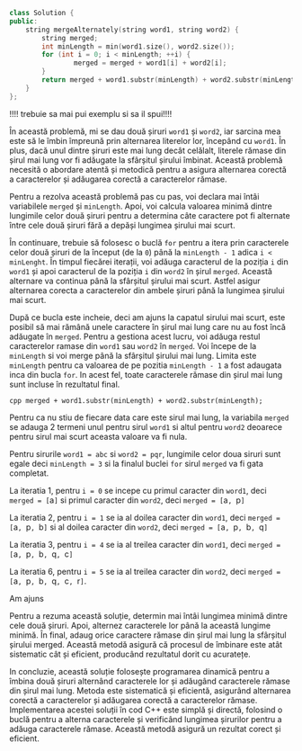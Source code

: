 ``` cpp
class Solution {
public:
    string mergeAlternately(string word1, string word2) {
        string merged;
        int minLength = min(word1.size(), word2.size());
        for (int i = 0; i < minLength; ++i) {
                merged = merged + word1[i] + word2[i];
        }
        return merged + word1.substr(minLength) + word2.substr(minLength);
    }
};
```
!!!! trebuie sa mai pui exemplu si sa il spui!!!!

În această problemă, mi se dau două șiruri `word1` și `word2`, iar sarcina mea este să le îmbin împreună prin alternarea literelor lor, începând cu `word1`.
În plus, dacă unul dintre șiruri este mai lung decât celălalt, literele rămase din șirul mai lung vor fi adăugate la sfârșitul șirului îmbinat.
Această problemă necesită o abordare atentă și metodică pentru a asigura alternarea corectă a caracterelor și adăugarea corectă a caracterelor rămase.

Pentru a rezolva această problemă pas cu pas, voi declara mai întâi variabilele `merged` și `minLength`.
Apoi, voi calcula valoarea minimă dintre lungimile celor două șiruri pentru a determina câte caractere pot fi alternate între cele două șiruri fără a depăși lungimea șirului mai scurt.

În continuare, trebuie să folosesc o buclă `for` pentru a itera prin caracterele celor două șiruri de la început (de la `0`) până la `minLength - 1` adica `i < minLenght`.
În timpul fiecărei iterații, voi adăuga caracterul de la poziția `i` din `word1` și apoi caracterul de la poziția `i` din `word2` în șirul `merged`.
Această alternare va continua până la sfârșitul șirului mai scurt.
Astfel asigur alternarea corecta a caracterelor din ambele șiruri până la lungimea șirului mai scurt.

După ce bucla este incheie, deci am ajuns la capatul sirului mai scurt, este posibil să mai rămână unele caractere în șirul mai lung care nu au fost încă adăugate în `merged`.
Pentru a gestiona acest lucru, voi adăuga restul caracterelor ramase din `word1` sau `word2` în `merged`.
Voi începe de la `minLength` si voi merge până la sfârșitul șirului mai lung. Limita este `minLength` pentru ca valoarea de pe pozitia `minLength - 1` a fost adaugata inca din bucla `for`.
In acest fel, toate caracterele rămase din șirul mai lung sunt incluse în rezultatul final.

```cpp merged + word1.substr(minLength) + word2.substr(minLength);```

Pentru ca nu stiu de fiecare data care este sirul mai lung, la variabila `merged` se adauga 2 termeni unul pentru sirul `word1` si altul pentru `word2` deoarece pentru sirul mai scurt aceasta valoare va fi nula.

Pentru sirurile `word1 = abc` si `word2 = pqr`, lungimile celor doua siruri sunt egale deci `minLength = 3` si la finalul buclei `for` sirul `merged` va fi gata completat.

La iteratia 1, pentru `i = 0` se incepe cu primul caracter din `word1`, deci `merged = [`a`]` si primul caracter din `word2`, deci `merged = [`a`, `p`]`

La iteratia 2, pentru `i = 1` se ia al doilea caracter din `word1`, deci `merged = [`a`, `p`, `b`]` si al doilea caracter din `word2`, deci `merged = [`a`, `p`, `b`, `q`]`

La iteratia 3, pentru `i = 4` se ia al treilea caracter din `word1`, deci `merged = [`a`, `p`, `b`, `q`, `c`]`

La iteratia 6, pentru `i = 5` se ia al treilea caracter din `word2`, deci `merged = [`a`, `p`, `b`, `q`, `c`, `r`]`.

Am ajuns 

Pentru a rezuma această soluție, determin mai întâi lungimea minimă dintre cele două șiruri. Apoi, alternez caracterele lor până la această lungime minimă. În final, adaug orice caractere rămase din șirul mai lung la sfârșitul șirului merged. Această metodă asigură că procesul de îmbinare este atât sistematic cât și eficient, producând rezultatul dorit cu acuratețe.

In concluzie, această soluție folosește programarea dinamică pentru a îmbina două șiruri alternând caracterele lor și adăugând caracterele rămase din șirul mai lung. Metoda este sistematică și eficientă, asigurând alternarea corectă a caracterelor și adăugarea corectă a caracterelor rămase. Implementarea acestei soluții în cod C++ este simplă și directă, folosind o buclă pentru a alterna caracterele și verificând lungimea șirurilor pentru a adăuga caracterele rămase. Această metodă asigură un rezultat corect și eficient.

